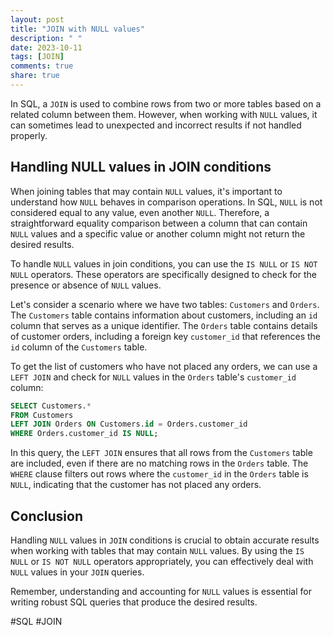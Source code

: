 ```yaml
---
layout: post
title: "JOIN with NULL values"
description: " "
date: 2023-10-11
tags: [JOIN]
comments: true
share: true
---
```


In SQL, a `JOIN` is used to combine rows from two or more tables based on a related column between them. However, when working with `NULL` values, it can sometimes lead to unexpected and incorrect results if not handled properly.

## Handling NULL values in JOIN conditions

When joining tables that may contain `NULL` values, it's important to understand how `NULL` behaves in comparison operations. In SQL, `NULL` is not considered equal to any value, even another `NULL`. Therefore, a straightforward equality comparison between a column that can contain `NULL` values and a specific value or another column might not return the desired results.

To handle `NULL` values in join conditions, you can use the `IS NULL` or `IS NOT NULL` operators. These operators are specifically designed to check for the presence or absence of `NULL` values.

Let's consider a scenario where we have two tables: `Customers` and `Orders`. The `Customers` table contains information about customers, including an `id` column that serves as a unique identifier. The `Orders` table contains details of customer orders, including a foreign key `customer_id` that references the `id` column of the `Customers` table.

To get the list of customers who have not placed any orders, we can use a `LEFT JOIN` and check for `NULL` values in the `Orders` table's `customer_id` column:

```sql
SELECT Customers.*
FROM Customers
LEFT JOIN Orders ON Customers.id = Orders.customer_id
WHERE Orders.customer_id IS NULL;
```

In this query, the `LEFT JOIN` ensures that all rows from the `Customers` table are included, even if there are no matching rows in the `Orders` table. The `WHERE` clause filters out rows where the `customer_id` in the `Orders` table is `NULL`, indicating that the customer has not placed any orders.

## Conclusion

Handling `NULL` values in `JOIN` conditions is crucial to obtain accurate results when working with tables that may contain `NULL` values. By using the `IS NULL` or `IS NOT NULL` operators appropriately, you can effectively deal with `NULL` values in your `JOIN` queries.

Remember, understanding and accounting for `NULL` values is essential for writing robust SQL queries that produce the desired results.

#SQL #JOIN